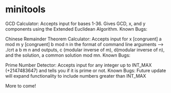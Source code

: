 # minitools

GCD Calculator: Accepts input for bases 1-36. Gives GCD, x, and y components using the Extended Euclidean Algorithm.
  Known Bugs:

Chinese Remainder Theorem Calculator: Accepts input for 
	x [congruent] a mod m
	y [congruent] b mod n
in the format of command line arguments --> ./crt a b m n
and outputs, c (modular inverse of m), d(modular inverse of n), and the solution, a common solution
mod mn.
	Known Bugs:

Prime Number Detector: Accepts input for any integer up to INT_MAX (+2147483647) and tells you if it is prime or
not.
	Known Bugs:
	Future update will expand functionality to include numbers greater than INT_MAX

More to come!

